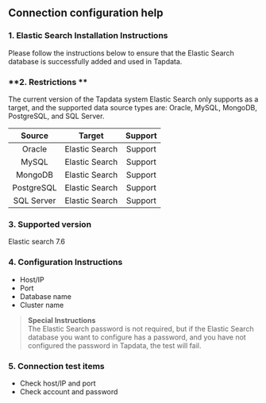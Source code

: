 ## **Connection configuration help**
### **1. Elastic Search Installation Instructions**
Please follow the instructions below to ensure that the Elastic Search database is successfully added and used in Tapdata.
### **2. Restrictions **
The current version of the Tapdata system Elastic Search only supports as a target, and the supported data source types are: Oracle, MySQL, MongoDB, PostgreSQL, and SQL Server.

|Source|Target|Support|
|:-----------:|:-----------:|:-----------:|
Oracle| Elastic Search | Support<br>
MySQL| Elastic Search |Support<br>
MongoDB| Elastic Search | Support<br>
PostgreSQL| Elastic Search | Support<br>
SQL Server | Elastic Search | Support<br>

### **3. Supported version**
Elastic search 7.6
### **4. Configuration Instructions**
- Host/IP
- Port
- Database name
- Cluster name
> **Special Instructions**<br>
> The Elastic Search password is not required, but if the Elastic Search database you want to configure has a password, and you have not configured the password in Tapdata, the test will fail.
>

### **5. Connection test items**
- Check host/IP and port
- Check account and password